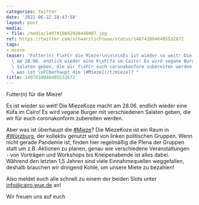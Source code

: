 ```yaml
---
categories: twitter
date: '2021-06-22 18:47:58'
layout: post
media:
- file: /media/1407410042920448007.jpg
ref: https://twitter.com/schwarzlichtwue/status/1407410046485532672
tags:
- mieze
teaser: "Futter(n) f\xFCr die Mieze!\n\n\n\nEs ist wieder so weit! Die MiezeKoze macht\
  \ am 28.06. endlich wieder eine K\xFCfa im Cairo! Es wird vegane Burger mit verschiedenen\
  \ Salaten geben, die wir f\xFCr euch coronakonform zubereiten werden.\n\n\n\nAber\
  \ was ist \xFCberhaupt die [#Mieze](/t/mieze)? "
title: 1407410046485532672
---
```

Futter(n) für die Mieze!



Es ist wieder so weit! Die MiezeKoze macht am 28.06. endlich wieder eine Küfa im Cairo! Es wird vegane Burger mit verschiedenen Salaten geben, die wir für euch coronakonform zubereiten werden.



Aber was ist überhaupt die [#Mieze](/t/mieze)? 
Die MiezeKoze ist ein Raum in [#Würzburg](/t/würzburg), der kollektiv genutzt wird von linken politischen Gruppen. Wenn nicht gerade Pandemie ist, finden hier regelmäßig die Plena der Gruppen statt um z.B. Aktionen zu planen, genau wie verschiedene Veranstaltungen - von Vorträgen und Workshops bis Kneipenabende ist alles dabei. Während den letzten 1,5 Jahren sind viele Einnahmequellen weggefallen, deshalb brauchen wir dringend Kohle, um unsere Miete zu bezahlen!



Also meldet euch alle schnell zu einem der beiden Slots unter info@cairo.wue.de an!

Wir freuen uns auf euch